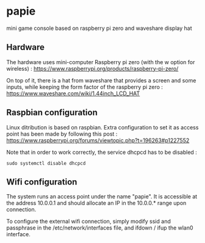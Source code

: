 # papie
mini game console based on raspberry pi zero and waveshare display hat

## Hardware

The hardware uses mini-computer Raspberry pi zero (with the w option for wireless) :
https://www.raspberrypi.org/products/raspberry-pi-zero/


On top of it, there is a hat from waveshare that provides a screen and some inputs, while keeping the form factor of the raspberry pi zero :
https://www.waveshare.com/wiki/1.44inch_LCD_HAT

## Raspbian configuration
Linux ditribution is based on raspbian. Extra configuration to set it as access point has been made by following this post :
https://www.raspberrypi.org/forums/viewtopic.php?t=196263#p1227552

Note that in order to work correctly, the service dhcpcd has to be disabled :
```
sudo systemctl disable dhcpcd
```

## Wifi configuration
The system runs an access point under the name "papie". It is accessible at the address 10.0.0.1 and should allocate an IP in the 10.0.0.* range upon connection. 

To configure the external wifi connection, simply modify ssid and passphrase in the /etc/network/interfaces file, and ifdown / ifup the wlan0 interface.

